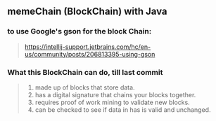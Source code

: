 ## memeChain (BlockChain) with Java ##

### to use Google's gson for the block Chain: ###
> https://intellij-support.jetbrains.com/hc/en-us/community/posts/206813395-using-gson

### What this BlockChain can do, till last commit ###
> 1. made up of blocks that store data.
> 2. has a digital signature that chains your blocks together.
> 3. requires proof of work mining to validate new blocks.
> 4. can be checked to see if data in has is valid and unchanged.



